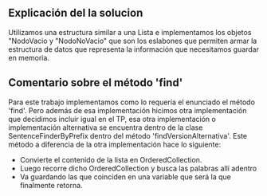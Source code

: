 ## Explicación del la solucion

Utilizamos una estructura similar a una Lista e implementamos los objetos "NodoVacio y "NodoNoVacio" que son los eslabones que permiten armar la estructura de datos que representa la información que necesitamos guardar en memoria.

## Comentario sobre el método 'find'

Para este trabajo implementamos como lo requería el enunciado el método 'find'. Pero además de esa implementación hicimos otra implementación que decidimos incluir igual en el TP, esa otra implementación o implementación alternativa se encuentra dentro de la clase SentenceFinderByPrefix dentro del método 'findVersionAlternativa'. Este método a diferencia de la otra implementación hace lo siguiente:

- Convierte el contenido de la lista en OrderedCollection.
- Luego recorre dicho OrderedCollection y busca las palabras allí adentro
- Va guardando las que coinciden en una variable que será la que finalmente retorna.
